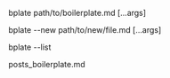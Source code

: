 

bplate path/to/boilerplate.md [...args]

bplate --new path/to/new/file.md [...args]

bplate --list

posts_boilerplate.md



